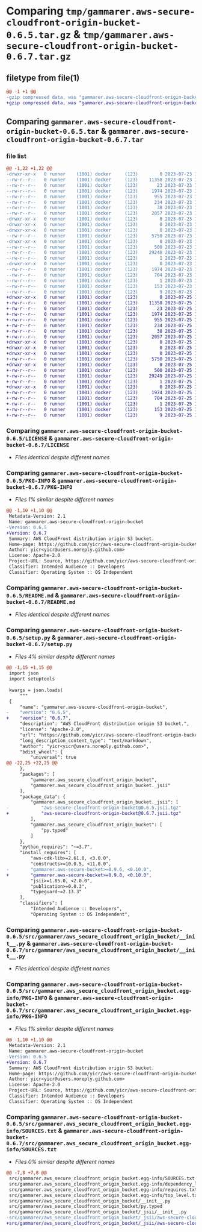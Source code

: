 # Comparing `tmp/gammarer.aws-secure-cloudfront-origin-bucket-0.6.5.tar.gz` & `tmp/gammarer.aws-secure-cloudfront-origin-bucket-0.6.7.tar.gz`

## filetype from file(1)

```diff
@@ -1 +1 @@
-gzip compressed data, was "gammarer.aws-secure-cloudfront-origin-bucket-0.6.5.tar", last modified: Sun Jul 23 18:14:51 2023, max compression
+gzip compressed data, was "gammarer.aws-secure-cloudfront-origin-bucket-0.6.7.tar", last modified: Tue Jul 25 18:15:40 2023, max compression
```

## Comparing `gammarer.aws-secure-cloudfront-origin-bucket-0.6.5.tar` & `gammarer.aws-secure-cloudfront-origin-bucket-0.6.7.tar`

### file list

```diff
@@ -1,22 +1,22 @@
-drwxr-xr-x   0 runner    (1001) docker     (123)        0 2023-07-23 18:14:51.966131 gammarer.aws-secure-cloudfront-origin-bucket-0.6.5/
--rw-r--r--   0 runner    (1001) docker     (123)    11358 2023-07-23 18:14:37.000000 gammarer.aws-secure-cloudfront-origin-bucket-0.6.5/LICENSE
--rw-r--r--   0 runner    (1001) docker     (123)       23 2023-07-23 18:14:37.000000 gammarer.aws-secure-cloudfront-origin-bucket-0.6.5/MANIFEST.in
--rw-r--r--   0 runner    (1001) docker     (123)     1974 2023-07-23 18:14:51.966131 gammarer.aws-secure-cloudfront-origin-bucket-0.6.5/PKG-INFO
--rw-r--r--   0 runner    (1001) docker     (123)      955 2023-07-23 18:14:37.000000 gammarer.aws-secure-cloudfront-origin-bucket-0.6.5/README.md
--rw-r--r--   0 runner    (1001) docker     (123)      234 2023-07-23 18:14:37.000000 gammarer.aws-secure-cloudfront-origin-bucket-0.6.5/pyproject.toml
--rw-r--r--   0 runner    (1001) docker     (123)       38 2023-07-23 18:14:51.966131 gammarer.aws-secure-cloudfront-origin-bucket-0.6.5/setup.cfg
--rw-r--r--   0 runner    (1001) docker     (123)     2057 2023-07-23 18:14:37.000000 gammarer.aws-secure-cloudfront-origin-bucket-0.6.5/setup.py
-drwxr-xr-x   0 runner    (1001) docker     (123)        0 2023-07-23 18:14:51.962131 gammarer.aws-secure-cloudfront-origin-bucket-0.6.5/src/
-drwxr-xr-x   0 runner    (1001) docker     (123)        0 2023-07-23 18:14:51.962131 gammarer.aws-secure-cloudfront-origin-bucket-0.6.5/src/gammarer/
-drwxr-xr-x   0 runner    (1001) docker     (123)        0 2023-07-23 18:14:51.966131 gammarer.aws-secure-cloudfront-origin-bucket-0.6.5/src/gammarer/aws_secure_cloudfront_origin_bucket/
--rw-r--r--   0 runner    (1001) docker     (123)     5750 2023-07-23 18:14:37.000000 gammarer.aws-secure-cloudfront-origin-bucket-0.6.5/src/gammarer/aws_secure_cloudfront_origin_bucket/__init__.py
-drwxr-xr-x   0 runner    (1001) docker     (123)        0 2023-07-23 18:14:51.966131 gammarer.aws-secure-cloudfront-origin-bucket-0.6.5/src/gammarer/aws_secure_cloudfront_origin_bucket/_jsii/
--rw-r--r--   0 runner    (1001) docker     (123)      500 2023-07-23 18:14:37.000000 gammarer.aws-secure-cloudfront-origin-bucket-0.6.5/src/gammarer/aws_secure_cloudfront_origin_bucket/_jsii/__init__.py
--rw-r--r--   0 runner    (1001) docker     (123)    29248 2023-07-23 18:14:37.000000 gammarer.aws-secure-cloudfront-origin-bucket-0.6.5/src/gammarer/aws_secure_cloudfront_origin_bucket/_jsii/aws-secure-cloudfront-origin-bucket@0.6.5.jsii.tgz
--rw-r--r--   0 runner    (1001) docker     (123)        1 2023-07-23 18:14:37.000000 gammarer.aws-secure-cloudfront-origin-bucket-0.6.5/src/gammarer/aws_secure_cloudfront_origin_bucket/py.typed
-drwxr-xr-x   0 runner    (1001) docker     (123)        0 2023-07-23 18:14:51.966131 gammarer.aws-secure-cloudfront-origin-bucket-0.6.5/src/gammarer.aws_secure_cloudfront_origin_bucket.egg-info/
--rw-r--r--   0 runner    (1001) docker     (123)     1974 2023-07-23 18:14:51.000000 gammarer.aws-secure-cloudfront-origin-bucket-0.6.5/src/gammarer.aws_secure_cloudfront_origin_bucket.egg-info/PKG-INFO
--rw-r--r--   0 runner    (1001) docker     (123)      704 2023-07-23 18:14:51.000000 gammarer.aws-secure-cloudfront-origin-bucket-0.6.5/src/gammarer.aws_secure_cloudfront_origin_bucket.egg-info/SOURCES.txt
--rw-r--r--   0 runner    (1001) docker     (123)        1 2023-07-23 18:14:51.000000 gammarer.aws-secure-cloudfront-origin-bucket-0.6.5/src/gammarer.aws_secure_cloudfront_origin_bucket.egg-info/dependency_links.txt
--rw-r--r--   0 runner    (1001) docker     (123)      153 2023-07-23 18:14:51.000000 gammarer.aws-secure-cloudfront-origin-bucket-0.6.5/src/gammarer.aws_secure_cloudfront_origin_bucket.egg-info/requires.txt
--rw-r--r--   0 runner    (1001) docker     (123)        9 2023-07-23 18:14:51.000000 gammarer.aws-secure-cloudfront-origin-bucket-0.6.5/src/gammarer.aws_secure_cloudfront_origin_bucket.egg-info/top_level.txt
+drwxr-xr-x   0 runner    (1001) docker     (123)        0 2023-07-25 18:15:40.011434 gammarer.aws-secure-cloudfront-origin-bucket-0.6.7/
+-rw-r--r--   0 runner    (1001) docker     (123)    11358 2023-07-25 18:15:22.000000 gammarer.aws-secure-cloudfront-origin-bucket-0.6.7/LICENSE
+-rw-r--r--   0 runner    (1001) docker     (123)       23 2023-07-25 18:15:22.000000 gammarer.aws-secure-cloudfront-origin-bucket-0.6.7/MANIFEST.in
+-rw-r--r--   0 runner    (1001) docker     (123)     1974 2023-07-25 18:15:40.007434 gammarer.aws-secure-cloudfront-origin-bucket-0.6.7/PKG-INFO
+-rw-r--r--   0 runner    (1001) docker     (123)      955 2023-07-25 18:15:22.000000 gammarer.aws-secure-cloudfront-origin-bucket-0.6.7/README.md
+-rw-r--r--   0 runner    (1001) docker     (123)      234 2023-07-25 18:15:22.000000 gammarer.aws-secure-cloudfront-origin-bucket-0.6.7/pyproject.toml
+-rw-r--r--   0 runner    (1001) docker     (123)       38 2023-07-25 18:15:40.011434 gammarer.aws-secure-cloudfront-origin-bucket-0.6.7/setup.cfg
+-rw-r--r--   0 runner    (1001) docker     (123)     2057 2023-07-25 18:15:22.000000 gammarer.aws-secure-cloudfront-origin-bucket-0.6.7/setup.py
+drwxr-xr-x   0 runner    (1001) docker     (123)        0 2023-07-25 18:15:40.007434 gammarer.aws-secure-cloudfront-origin-bucket-0.6.7/src/
+drwxr-xr-x   0 runner    (1001) docker     (123)        0 2023-07-25 18:15:40.007434 gammarer.aws-secure-cloudfront-origin-bucket-0.6.7/src/gammarer/
+drwxr-xr-x   0 runner    (1001) docker     (123)        0 2023-07-25 18:15:40.007434 gammarer.aws-secure-cloudfront-origin-bucket-0.6.7/src/gammarer/aws_secure_cloudfront_origin_bucket/
+-rw-r--r--   0 runner    (1001) docker     (123)     5750 2023-07-25 18:15:22.000000 gammarer.aws-secure-cloudfront-origin-bucket-0.6.7/src/gammarer/aws_secure_cloudfront_origin_bucket/__init__.py
+drwxr-xr-x   0 runner    (1001) docker     (123)        0 2023-07-25 18:15:40.007434 gammarer.aws-secure-cloudfront-origin-bucket-0.6.7/src/gammarer/aws_secure_cloudfront_origin_bucket/_jsii/
+-rw-r--r--   0 runner    (1001) docker     (123)      500 2023-07-25 18:15:22.000000 gammarer.aws-secure-cloudfront-origin-bucket-0.6.7/src/gammarer/aws_secure_cloudfront_origin_bucket/_jsii/__init__.py
+-rw-r--r--   0 runner    (1001) docker     (123)    29249 2023-07-25 18:15:22.000000 gammarer.aws-secure-cloudfront-origin-bucket-0.6.7/src/gammarer/aws_secure_cloudfront_origin_bucket/_jsii/aws-secure-cloudfront-origin-bucket@0.6.7.jsii.tgz
+-rw-r--r--   0 runner    (1001) docker     (123)        1 2023-07-25 18:15:22.000000 gammarer.aws-secure-cloudfront-origin-bucket-0.6.7/src/gammarer/aws_secure_cloudfront_origin_bucket/py.typed
+drwxr-xr-x   0 runner    (1001) docker     (123)        0 2023-07-25 18:15:40.007434 gammarer.aws-secure-cloudfront-origin-bucket-0.6.7/src/gammarer.aws_secure_cloudfront_origin_bucket.egg-info/
+-rw-r--r--   0 runner    (1001) docker     (123)     1974 2023-07-25 18:15:39.000000 gammarer.aws-secure-cloudfront-origin-bucket-0.6.7/src/gammarer.aws_secure_cloudfront_origin_bucket.egg-info/PKG-INFO
+-rw-r--r--   0 runner    (1001) docker     (123)      704 2023-07-25 18:15:39.000000 gammarer.aws-secure-cloudfront-origin-bucket-0.6.7/src/gammarer.aws_secure_cloudfront_origin_bucket.egg-info/SOURCES.txt
+-rw-r--r--   0 runner    (1001) docker     (123)        1 2023-07-25 18:15:39.000000 gammarer.aws-secure-cloudfront-origin-bucket-0.6.7/src/gammarer.aws_secure_cloudfront_origin_bucket.egg-info/dependency_links.txt
+-rw-r--r--   0 runner    (1001) docker     (123)      153 2023-07-25 18:15:39.000000 gammarer.aws-secure-cloudfront-origin-bucket-0.6.7/src/gammarer.aws_secure_cloudfront_origin_bucket.egg-info/requires.txt
+-rw-r--r--   0 runner    (1001) docker     (123)        9 2023-07-25 18:15:39.000000 gammarer.aws-secure-cloudfront-origin-bucket-0.6.7/src/gammarer.aws_secure_cloudfront_origin_bucket.egg-info/top_level.txt
```

### Comparing `gammarer.aws-secure-cloudfront-origin-bucket-0.6.5/LICENSE` & `gammarer.aws-secure-cloudfront-origin-bucket-0.6.7/LICENSE`

 * *Files identical despite different names*

### Comparing `gammarer.aws-secure-cloudfront-origin-bucket-0.6.5/PKG-INFO` & `gammarer.aws-secure-cloudfront-origin-bucket-0.6.7/PKG-INFO`

 * *Files 1% similar despite different names*

```diff
@@ -1,10 +1,10 @@
 Metadata-Version: 2.1
 Name: gammarer.aws-secure-cloudfront-origin-bucket
-Version: 0.6.5
+Version: 0.6.7
 Summary: AWS CloudFront distribution origin S3 bucket.
 Home-page: https://github.com/yicr/aws-secure-cloudfront-origin-bucket.git
 Author: yicr<yicr@users.noreply.github.com>
 License: Apache-2.0
 Project-URL: Source, https://github.com/yicr/aws-secure-cloudfront-origin-bucket.git
 Classifier: Intended Audience :: Developers
 Classifier: Operating System :: OS Independent
```

### Comparing `gammarer.aws-secure-cloudfront-origin-bucket-0.6.5/README.md` & `gammarer.aws-secure-cloudfront-origin-bucket-0.6.7/README.md`

 * *Files identical despite different names*

### Comparing `gammarer.aws-secure-cloudfront-origin-bucket-0.6.5/setup.py` & `gammarer.aws-secure-cloudfront-origin-bucket-0.6.7/setup.py`

 * *Files 4% similar despite different names*

```diff
@@ -1,15 +1,15 @@
 import json
 import setuptools
 
 kwargs = json.loads(
     """
 {
     "name": "gammarer.aws-secure-cloudfront-origin-bucket",
-    "version": "0.6.5",
+    "version": "0.6.7",
     "description": "AWS CloudFront distribution origin S3 bucket.",
     "license": "Apache-2.0",
     "url": "https://github.com/yicr/aws-secure-cloudfront-origin-bucket.git",
     "long_description_content_type": "text/markdown",
     "author": "yicr<yicr@users.noreply.github.com>",
     "bdist_wheel": {
         "universal": true
@@ -22,25 +22,25 @@
     },
     "packages": [
         "gammarer.aws_secure_cloudfront_origin_bucket",
         "gammarer.aws_secure_cloudfront_origin_bucket._jsii"
     ],
     "package_data": {
         "gammarer.aws_secure_cloudfront_origin_bucket._jsii": [
-            "aws-secure-cloudfront-origin-bucket@0.6.5.jsii.tgz"
+            "aws-secure-cloudfront-origin-bucket@0.6.7.jsii.tgz"
         ],
         "gammarer.aws_secure_cloudfront_origin_bucket": [
             "py.typed"
         ]
     },
     "python_requires": "~=3.7",
     "install_requires": [
         "aws-cdk-lib>=2.61.0, <3.0.0",
         "constructs>=10.0.5, <11.0.0",
-        "gammarer.aws-secure-bucket>=0.9.6, <0.10.0",
+        "gammarer.aws-secure-bucket>=0.9.8, <0.10.0",
         "jsii>=1.85.0, <2.0.0",
         "publication>=0.0.3",
         "typeguard~=2.13.3"
     ],
     "classifiers": [
         "Intended Audience :: Developers",
         "Operating System :: OS Independent",
```

### Comparing `gammarer.aws-secure-cloudfront-origin-bucket-0.6.5/src/gammarer/aws_secure_cloudfront_origin_bucket/__init__.py` & `gammarer.aws-secure-cloudfront-origin-bucket-0.6.7/src/gammarer/aws_secure_cloudfront_origin_bucket/__init__.py`

 * *Files identical despite different names*

### Comparing `gammarer.aws-secure-cloudfront-origin-bucket-0.6.5/src/gammarer.aws_secure_cloudfront_origin_bucket.egg-info/PKG-INFO` & `gammarer.aws-secure-cloudfront-origin-bucket-0.6.7/src/gammarer.aws_secure_cloudfront_origin_bucket.egg-info/PKG-INFO`

 * *Files 1% similar despite different names*

```diff
@@ -1,10 +1,10 @@
 Metadata-Version: 2.1
 Name: gammarer.aws-secure-cloudfront-origin-bucket
-Version: 0.6.5
+Version: 0.6.7
 Summary: AWS CloudFront distribution origin S3 bucket.
 Home-page: https://github.com/yicr/aws-secure-cloudfront-origin-bucket.git
 Author: yicr<yicr@users.noreply.github.com>
 License: Apache-2.0
 Project-URL: Source, https://github.com/yicr/aws-secure-cloudfront-origin-bucket.git
 Classifier: Intended Audience :: Developers
 Classifier: Operating System :: OS Independent
```

### Comparing `gammarer.aws-secure-cloudfront-origin-bucket-0.6.5/src/gammarer.aws_secure_cloudfront_origin_bucket.egg-info/SOURCES.txt` & `gammarer.aws-secure-cloudfront-origin-bucket-0.6.7/src/gammarer.aws_secure_cloudfront_origin_bucket.egg-info/SOURCES.txt`

 * *Files 0% similar despite different names*

```diff
@@ -7,8 +7,8 @@
 src/gammarer.aws_secure_cloudfront_origin_bucket.egg-info/SOURCES.txt
 src/gammarer.aws_secure_cloudfront_origin_bucket.egg-info/dependency_links.txt
 src/gammarer.aws_secure_cloudfront_origin_bucket.egg-info/requires.txt
 src/gammarer.aws_secure_cloudfront_origin_bucket.egg-info/top_level.txt
 src/gammarer/aws_secure_cloudfront_origin_bucket/__init__.py
 src/gammarer/aws_secure_cloudfront_origin_bucket/py.typed
 src/gammarer/aws_secure_cloudfront_origin_bucket/_jsii/__init__.py
-src/gammarer/aws_secure_cloudfront_origin_bucket/_jsii/aws-secure-cloudfront-origin-bucket@0.6.5.jsii.tgz
+src/gammarer/aws_secure_cloudfront_origin_bucket/_jsii/aws-secure-cloudfront-origin-bucket@0.6.7.jsii.tgz
```

